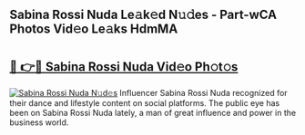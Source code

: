 ## Sabina Rossi Nuda Le𝚊k𝚎d N𝚞𝚍es - Part-wCA Photos Vid𝚎o Le𝚊ks HdmMA

# <h2><a href="http://fbdmn7.evod.top/?m=Sabina+Rossi+Nuda">🔗 👉🔴 Sabina Rossi Nuda Vid𝚎o Ph𝚘t𝚘s</a></h2>

[![Sabina Rossi Nuda N𝚞d𝚎s](https://i.imgur.com/8V9OHl7.gif)](http://fbdmn7.evod.top/?m=Sabina+Rossi+Nuda)
Influencer Sabina Rossi Nuda recognized for their dance and lifestyle content on social platforms. The public eye has been on Sabina Rossi Nuda lately, a man of great influence and power in the business world. 
